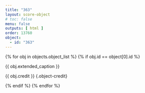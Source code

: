 ```yaml
---
title: "363"
layout: score-object
# toc: false
menu: false
outputs: [ html ]
order: 13760
object:
  - id: "363"
---
```


{% for obj in objects.object_list %}
{% if obj.id == object[0].id %}

{{ obj.extended_caption }}

{{ obj.credit }} {.object-credit}

{% endif %}
{% endfor %}
